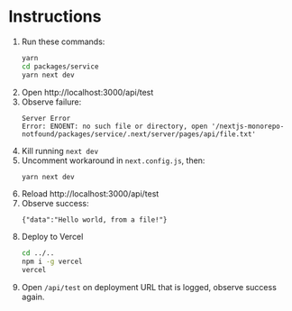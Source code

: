 # Instructions

1. Run these commands:
    ```sh
    yarn
    cd packages/service
    yarn next dev
    ```
1. Open http://localhost:3000/api/test
1. Observe failure:
    ```
    Server Error
    Error: ENOENT: no such file or directory, open '/nextjs-monorepo-notfound/packages/service/.next/server/pages/api/file.txt'
    ```
1. Kill running `next dev`
1. Uncomment workaround in `next.config.js`, then:
    ```sh
    yarn next dev
    ```
1. Reload http://localhost:3000/api/test
1. Observe success:
    ```
    {"data":"Hello world, from a file!"}
    ```
1. Deploy to Vercel
    ```sh
    cd ../..
    npm i -g vercel
    vercel
    ```
1. Open `/api/test` on deployment URL that is logged, observe success again.
